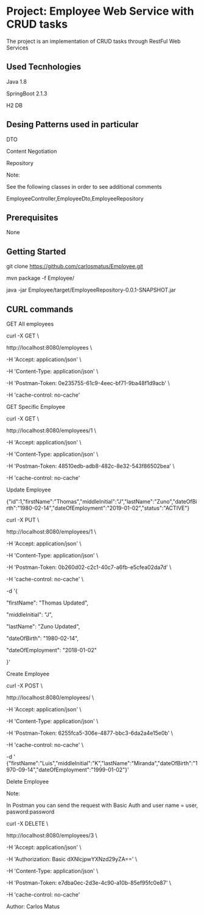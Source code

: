 Project: Employee Web Service with CRUD tasks
=============================================

The project is an implementation of CRUD tasks through RestFul Web
Services

Used Tecnhologies 
------------------

Java 1.8

SpringBoot 2.1.3

H2 DB

Desing Patterns used in particular 
-----------------------------------

DTO

Content Negotiation

Repository

Note:

See the following classes in order to see additional comments

EmployeeController,EmployeeDto,EmployeeRepository

Prerequisites
-------------

None

Getting Started
---------------

git clone https://github.com/carlosmatus/Employee.git

mvn package -f Employee/

java -jar Employee/target/EmployeeRepository-0.0.1-SNAPSHOT.jar

CURL commands
-------------

GET All employees

curl -X GET \\

http://localhost:8080/employees \\

-H \'Accept: application/json\' \\

-H \'Content-Type: application/json\' \\

-H \'Postman-Token: 0e235755-61c9-4eec-bf71-9ba48f1d9acb\' \\

-H \'cache-control: no-cache\'

GET Specific Employee

curl -X GET \\

http://localhost:8080/employees/1 \\

-H \'Accept: application/json\' \\

-H \'Content-Type: application/json\' \\

-H \'Postman-Token: 48510edb-adb8-482c-8e32-543f86502bea\' \\

-H \'cache-control: no-cache\'

Update Employee

{\"id\":1,\"firstName\":\"Thomas\",\"middleInitial\":\"J\",\"lastName\":\"Zuno\",\"dateOfBirth\":\"1980-02-14\",\"dateOfEmployment\":\"2019-01-02\",\"status\":\"ACTIVE\"}

curl -X PUT \\

http://localhost:8080/employees/1 \\

-H \'Accept: application/json\' \\

-H \'Content-Type: application/json\' \\

-H \'Postman-Token: 0b260d02-c2c1-40c7-a6fb-e5cfea02da7d\' \\

-H \'cache-control: no-cache\' \\

-d \'{

\"firstName\": \"Thomas Updated\",

\"middleInitial\": \"J\",

\"lastName\": \"Zuno Updated\",

\"dateOfBirth\": \"1980-02-14\",

\"dateOfEmployment\": \"2018-01-02\"

}\'

Create Employee

curl -X POST \\

http://localhost:8080/employees/ \\

-H \'Accept: application/json\' \\

-H \'Content-Type: application/json\' \\

-H \'Postman-Token: 6255fca5-306e-4877-bbc3-6da2a4e15e0b\' \\

-H \'cache-control: no-cache\' \\

-d \'
{\"firstName\":\"Luis\",\"middleInitial\":\"K\",\"lastName\":\"Miranda\",\"dateOfBirth\":\"1970-09-14\",\"dateOfEmployment\":\"1999-01-02\"}\'

Delete Employee

Note:

In Postman you can send the request with Basic Auth and user name =
user, pasword:password

curl -X DELETE \\

http://localhost:8080/employees/3 \\

-H \'Accept: application/json\' \\

-H \'Authorization: Basic dXNlcjpwYXNzd29yZA==\' \\

-H \'Content-Type: application/json\' \\

-H \'Postman-Token: e7dba0ec-2d3e-4c90-a10b-85ef95fc0e87\' \\

-H \'cache-control: no-cache\'


Author: Carlos Matus
